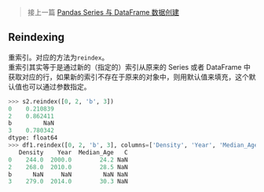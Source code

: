 > 接上一篇 [Pandas Series 与 DataFrame 数据创建](https://www.cnblogs.com/wuzhiblog/p/pandas_series_dataframe_basic_use.html)


## Reindexing

重索引。对应的方法为`reindex`。<br>
重索引其实等于是通过新的（指定的）索引从原来的 Series 或者 DataFrame 中获取对应的行，如果新的索引不存在于原来的对象中，则用默认值来填充，这个默认值也可以通过参数指定。

```python
>>> s2.reindex([0, 2, 'b', 3])
0    0.210839
2    0.862411
b         NaN
3    0.780342
dtype: float64
>>> df1.reindex([0, 2, 'b', 3], columns=['Density', 'Year', 'Median_Age', 'C'])
   Density    Year  Median_Age   C
0    244.0  2000.0        24.2 NaN
2    268.0  2010.0        28.5 NaN
b      NaN     NaN         NaN NaN
3    279.0  2014.0        30.3 NaN
```

